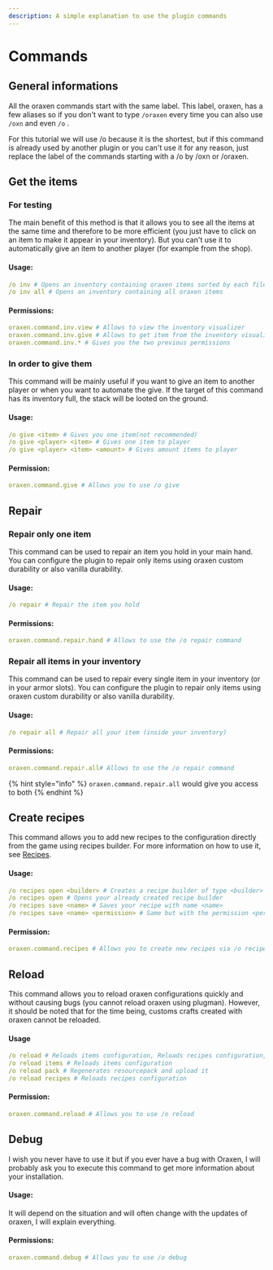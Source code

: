 ```yaml
---
description: A simple explanation to use the plugin commands
---
```


# Commands

## General informations

All the oraxen commands start with the same label. This label, oraxen, has a few aliases so if you don't want to type `/oraxen` every time you can also use `/oxn` and even `/o` .

For this tutorial we will use /o because it is the shortest, but if this command is already used by another plugin or you can't use it for any reason, just replace the label of the commands starting with a /o by /oxn or /oraxen.

## Get the items

### For testing

The main benefit of this method is that it allows you to see all the items at the same time and therefore to be more efficient \(you just have to click on an item to make it appear in your inventory\). But you can't use it to automatically give an item to another player \(for example from the shop\).

#### Usage:

```yaml
/o inv # Opens an inventory containing oraxen items sorted by each file
/o inv all # Opens an inventory containing all oraxen items
```

#### Permissions:

```yaml
oraxen.command.inv.view # Allows to view the inventory visualizer
oraxen.command.inv.give # Allows to get item from the inventory visualizer
oraxen.command.inv.* # Gives you the two previous permissions
```

### In order to give them

This command will be mainly useful if you want to give an item to another player or when you want to automate the give. If the target of this command has its inventory full, the stack will be looted on the ground.

#### Usage:

```yaml
/o give <item> # Gives you one item(not recommended)
/o give <player> <item> # Gives one item to player
/o give <player> <item> <amount> # Gives amount items to player
```

#### Permission:

```yaml
oraxen.command.give # Allows you to use /o give
```

## Repair

### Repair only one item

This command can be used to repair an item you hold in your main hand. You can configure the plugin to repair only items using oraxen custom durability or also vanilla durability.

#### Usage:

```yaml
/o repair # Repair the item you hold
```

#### Permissions:

```yaml
oraxen.command.repair.hand # Allows to use the /o repair command
```

### Repair all items in your inventory

This command can be used to repair every single item in your inventory \(or in your armor slots\). You can configure the plugin to repair only items using oraxen custom durability or also vanilla durability.

#### Usage:

```yaml
/o repair all # Repair all your item (inside your inventory)
```

#### Permissions:

```yaml
oraxen.command.repair.all# Allows to use the /o repair command
```

{% hint style="info" %}
`oraxen.command.repair.all` would give you access to both
{% endhint %}

## Create recipes

This command allows you to add new recipes to the configuration directly from the game using recipes builder. For more information on how to use it, see [Recipes](recipes.md). 

#### Usage:

```yaml
/o recipes open <builder> # Creates a recipe builder of type <builder> and opens it
/o recipes open # Opens your already created recipe builder
/o recipes save <name> # Saves your recipe with name <name>
/o recipes save <name> <permission> # Same but with the permission <permission>
```

#### Permission:

```yaml
oraxen.command.recipes # Allows you to create new recipes via /o recipes
```

## Reload

This command allows you to reload oraxen configurations quickly and without causing bugs \(you cannot reload oraxen using plugman\). However, it should be noted that for the time being, customs crafts created with oraxen cannot be reloaded.

#### Usage

```yaml
/o reload # Reloads items configuration, Reloads recipes configuration, regenerates the pack and upload it
/o reload items # Reloads items configuration
/o reload pack # Regenerates resourcepack and upload it
/o reload recipes # Reloads recipes configuration
```

#### Permission:

```yaml
oraxen.command.reload # Allows you to use /o reload
```

## Debug

I wish you never have to use it but if you ever have a bug with Oraxen, I will probably ask you to execute this command to get more information about your installation.

#### Usage:

It will depend on the situation and will often change with the updates of oraxen, I will explain everything.

#### Permissions:

```yaml
oraxen.command.debug # Allows you to use /o debug
```

